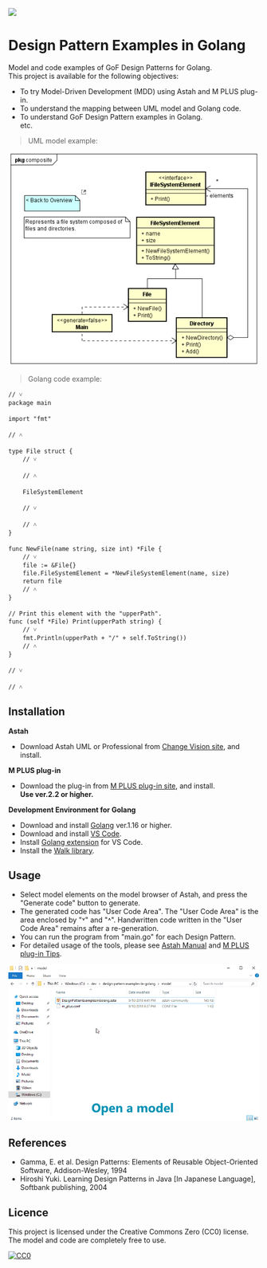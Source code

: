 [<img src="./screenshots/DiagramMap.svg">](https://raw.githubusercontent.com/takaakit/design-pattern-examples-in-golang/master/screenshots/DiagramMap.svg)

Design Pattern Examples in Golang
===

Model and code examples of GoF Design Patterns for Golang.  
This project is available for the following objectives:  

* To try Model-Driven Development (MDD) using Astah and M PLUS plug-in.
* To understand the mapping between UML model and Golang code.
* To understand GoF Design Pattern examples in Golang.  
  etc.

> UML model example:

![](screenshots/CompositePattern.png "Composite Pattern")

> Golang code example:

```golang:File class
// ˅
package main

import "fmt"

// ˄

type File struct {
	// ˅

	// ˄

	FileSystemElement

	// ˅

	// ˄
}

func NewFile(name string, size int) *File {
	// ˅
	file := &File{}
	file.FileSystemElement = *NewFileSystemElement(name, size)
	return file
	// ˄
}

// Print this element with the "upperPath".
func (self *File) Print(upperPath string) {
	// ˅
	fmt.Println(upperPath + "/" + self.ToString())
	// ˄
}

// ˅

// ˄
```

Installation
------------
**Astah**
* Download Astah UML or Professional from [Change Vision site](http://astah.net/download), and install.  

**M PLUS plug-in**
* Download the plug-in from [M PLUS plug-in site](https://sites.google.com/view/m-plus-plugin/download), and install.  
  **Use ver.2.2 or higher.**

**Development Environment for Golang**
* Download and install [Golang](https://golang.org/dl/) ver.1.16 or higher.
* Download and install [VS Code](https://code.visualstudio.com/download).  
* Install [Golang extension](https://marketplace.visualstudio.com/items?itemName=ms-vscode.Go) for VS Code.
* Install the [Walk library](https://github.com/lxn/walk).

Usage
-----
* Select model elements on the model browser of Astah, and press the "Generate code" button to generate.  
* The generated code has "User Code Area". The "User Code Area" is the area enclosed by "˅" and "˄". Handwritten code written in the "User Code Area" remains after a re-generation.
* You can run the program from "main.go" for each Design Pattern.
* For detailed usage of the tools, please see [Astah Manual](http://astah.net/manual) and [M PLUS plug-in Tips](https://sites.google.com/view/m-plus-plugin/tips).

![](screenshots/Usage.gif "Usage")

References
----------
* Gamma, E. et al. Design Patterns: Elements of Reusable Object-Oriented Software, Addison-Wesley, 1994
* Hiroshi Yuki. Learning Design Patterns in Java [In Japanese Language], Softbank publishing, 2004

Licence
-------
This project is licensed under the Creative Commons Zero (CC0) license. The model and code are completely free to use.

[![CC0](http://i.creativecommons.org/p/zero/1.0/88x31.png "CC0")](http://creativecommons.org/publicdomain/zero/1.0/deed)
